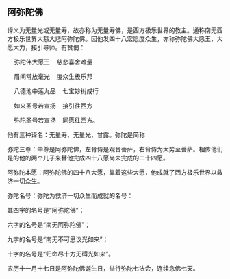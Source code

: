 ## 阿弥陀佛

译义为无量光或无量寿，故亦称为无量寿佛，是西方极乐世界的教主。通称南无西方极乐世界大慈大悲阿弥陀佛。因他发四十八宏愿度众生，亦称弥陀佛大愿王，大愿大力，接引导师。有赞偈：

&nbsp;&nbsp;&nbsp;&nbsp;弥陀伟大愿王&nbsp;&nbsp;&nbsp;&nbsp;慈悲喜舍难量

&nbsp;&nbsp;&nbsp;&nbsp;眉间常放毫光&nbsp;&nbsp;&nbsp;&nbsp;度众生极乐邦

&nbsp;&nbsp;&nbsp;&nbsp;八德池中莲九品&nbsp;&nbsp;&nbsp;&nbsp;七宝妙树成行

&nbsp;&nbsp;&nbsp;&nbsp;如来圣号若宣扬&nbsp;&nbsp;&nbsp;&nbsp;接引往西方

&nbsp;&nbsp;&nbsp;&nbsp;弥陀圣号若宣扬&nbsp;&nbsp;&nbsp;&nbsp;同愿往西方。

他有三种译名：无量寿、无量光、甘露。弥陀是简称

弥陀三尊：中尊是阿弥陀佛，左脅侍是观音菩萨，右脅侍为大势至菩萨。相传他们是的他的两个儿子来替他完成四十八愿尚未完成的二十四愿。

阿弥陀本愿：阿弥陀佛的四十八大愿，靠着这些大愿，他成就了西方极乐世界以救济一切众生。

弥陀名号：弥陀为救济一切众生而成就的名号：

其四字的名号是“阿弥陀佛”；

六字的名号是“南无阿弥陀佛”；

九字的名号是“南无不可思议光如来”；

十字的名号是“归命尽十方无碍光如来”。

农历十一月十七日是阿弥陀佛诞生日，举行弥陀七法会，连续念佛七天。